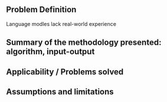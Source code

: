 ## Problem Definition
Language modles lack real-world experience

## Summary of the methodology presented: algorithm, input-output

## Applicability / Problems solved

## Assumptions and limitations

